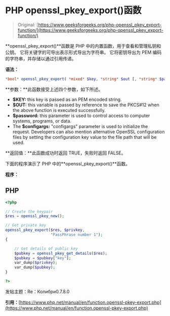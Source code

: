 # PHP openssl_pkey_export()函数

> Original: [https://www.geeksforgeeks.org/php-openssl_pkey_export-function/](https://www.geeksforgeeks.org/php-openssl_pkey_export-function/)

**openssl_pkey_export()**函数是 PHP 中的内置函数，用于查看和管理私钥和公钥。 它将关键字的可导出表示形式导出为字符串。 它将密钥导出为 PEM 编码的字符串，并存储以通过引用传递。

**语法：**

```php
*bool* openssl_pkey_export( *mixed* $key, *string* $out [, *string* $passphrase [, *array* $configargs ]])
```

**参数：**此函数接受上述四个参数，如下所述。

*   **$KEY:** this key is passed as an PEM encoded string.
*   **$OUT:** this variable is passed by reference to save the PKCS#12 when the above function is executed successfully.
*   **$password:** this parameter is used to control access to computer systems, programs, or data.
*   The **$configargs:** "configargs" parameter is used to initialize the request. Developers can also mention alternative OpenSSL configuration files by setting the configuration key value to the file path that will be used.

**返回值：**此函数成功时返回 TRUE，失败时返回 FALSE。

下面的程序演示了 PHP 中的**openssl_pkey_export()**函数。

**程序：**

## PHP

```php
<?php 

// Create the keypair
$res = openssl_pkey_new();

// Get private key
openssl_pkey_export($res, $privkey, 
                    "PassPhrase number 1"); 
{

    // Get details of public key
    $pubkey = openssl_pkey_get_details($res);
    $pubkey = $pubkey["key"];
    var_dump($privkey);
    var_dump($pubkey);
}

?>  
```

发帖主题：Re：Колибри0.7.8.0

**引用：**[https://www.php.net/manual/en/function.openssl-pkey-export.php](https://www.php.net/manual/en/function.openssl-pkey-export.php)